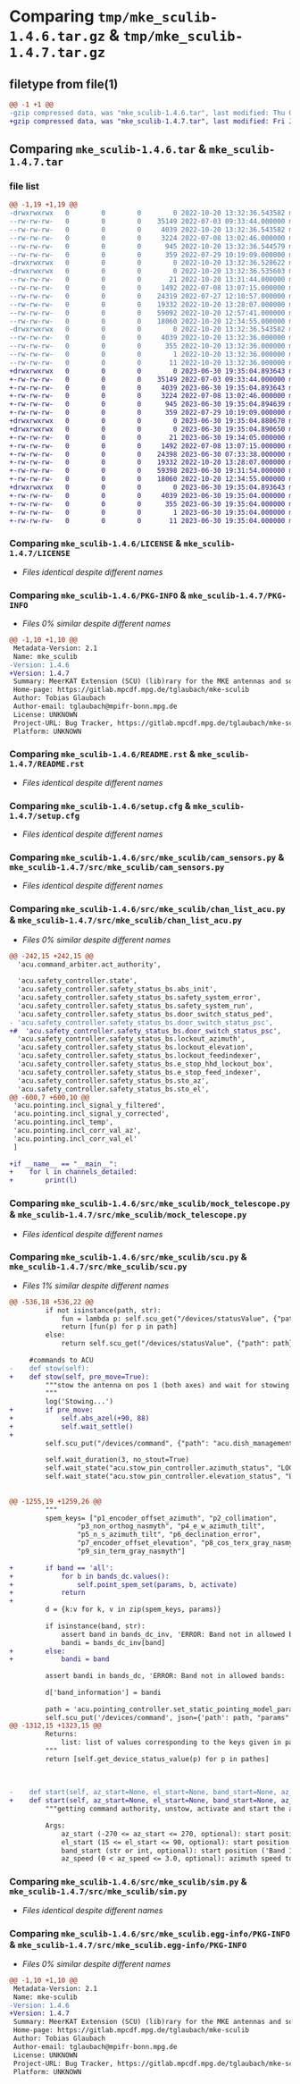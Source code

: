 # Comparing `tmp/mke_sculib-1.4.6.tar.gz` & `tmp/mke_sculib-1.4.7.tar.gz`

## filetype from file(1)

```diff
@@ -1 +1 @@
-gzip compressed data, was "mke_sculib-1.4.6.tar", last modified: Thu Oct 20 13:32:36 2022, max compression
+gzip compressed data, was "mke_sculib-1.4.7.tar", last modified: Fri Jun 30 19:35:04 2023, max compression
```

## Comparing `mke_sculib-1.4.6.tar` & `mke_sculib-1.4.7.tar`

### file list

```diff
@@ -1,19 +1,19 @@
-drwxrwxrwx   0        0        0        0 2022-10-20 13:32:36.543582 mke_sculib-1.4.6/
--rw-rw-rw-   0        0        0    35149 2022-07-03 09:33:44.000000 mke_sculib-1.4.6/LICENSE
--rw-rw-rw-   0        0        0     4039 2022-10-20 13:32:36.543582 mke_sculib-1.4.6/PKG-INFO
--rw-rw-rw-   0        0        0     3224 2022-07-08 13:02:46.000000 mke_sculib-1.4.6/README.rst
--rw-rw-rw-   0        0        0      945 2022-10-20 13:32:36.544579 mke_sculib-1.4.6/setup.cfg
--rw-rw-rw-   0        0        0      359 2022-07-29 10:19:09.000000 mke_sculib-1.4.6/setup.py
-drwxrwxrwx   0        0        0        0 2022-10-20 13:32:36.528622 mke_sculib-1.4.6/src/
-drwxrwxrwx   0        0        0        0 2022-10-20 13:32:36.535603 mke_sculib-1.4.6/src/mke_sculib/
--rw-rw-rw-   0        0        0       21 2022-10-20 13:31:44.000000 mke_sculib-1.4.6/src/mke_sculib/__init__.py
--rw-rw-rw-   0        0        0     1492 2022-07-08 13:07:15.000000 mke_sculib-1.4.6/src/mke_sculib/cam_sensors.py
--rw-rw-rw-   0        0        0    24319 2022-07-27 12:10:57.000000 mke_sculib-1.4.6/src/mke_sculib/chan_list_acu.py
--rw-rw-rw-   0        0        0    19332 2022-10-20 13:28:07.000000 mke_sculib-1.4.6/src/mke_sculib/mock_telescope.py
--rw-rw-rw-   0        0        0    59092 2022-10-20 12:57:41.000000 mke_sculib-1.4.6/src/mke_sculib/scu.py
--rw-rw-rw-   0        0        0    18060 2022-10-20 12:34:55.000000 mke_sculib-1.4.6/src/mke_sculib/sim.py
-drwxrwxrwx   0        0        0        0 2022-10-20 13:32:36.543582 mke_sculib-1.4.6/src/mke_sculib.egg-info/
--rw-rw-rw-   0        0        0     4039 2022-10-20 13:32:36.000000 mke_sculib-1.4.6/src/mke_sculib.egg-info/PKG-INFO
--rw-rw-rw-   0        0        0      355 2022-10-20 13:32:36.000000 mke_sculib-1.4.6/src/mke_sculib.egg-info/SOURCES.txt
--rw-rw-rw-   0        0        0        1 2022-10-20 13:32:36.000000 mke_sculib-1.4.6/src/mke_sculib.egg-info/dependency_links.txt
--rw-rw-rw-   0        0        0       11 2022-10-20 13:32:36.000000 mke_sculib-1.4.6/src/mke_sculib.egg-info/top_level.txt
+drwxrwxrwx   0        0        0        0 2023-06-30 19:35:04.893643 mke_sculib-1.4.7/
+-rw-rw-rw-   0        0        0    35149 2022-07-03 09:33:44.000000 mke_sculib-1.4.7/LICENSE
+-rw-rw-rw-   0        0        0     4039 2023-06-30 19:35:04.893643 mke_sculib-1.4.7/PKG-INFO
+-rw-rw-rw-   0        0        0     3224 2022-07-08 13:02:46.000000 mke_sculib-1.4.7/README.rst
+-rw-rw-rw-   0        0        0      945 2023-06-30 19:35:04.894639 mke_sculib-1.4.7/setup.cfg
+-rw-rw-rw-   0        0        0      359 2022-07-29 10:19:09.000000 mke_sculib-1.4.7/setup.py
+drwxrwxrwx   0        0        0        0 2023-06-30 19:35:04.880678 mke_sculib-1.4.7/src/
+drwxrwxrwx   0        0        0        0 2023-06-30 19:35:04.890650 mke_sculib-1.4.7/src/mke_sculib/
+-rw-rw-rw-   0        0        0       21 2023-06-30 19:34:05.000000 mke_sculib-1.4.7/src/mke_sculib/__init__.py
+-rw-rw-rw-   0        0        0     1492 2022-07-08 13:07:15.000000 mke_sculib-1.4.7/src/mke_sculib/cam_sensors.py
+-rw-rw-rw-   0        0        0    24398 2023-06-30 07:33:38.000000 mke_sculib-1.4.7/src/mke_sculib/chan_list_acu.py
+-rw-rw-rw-   0        0        0    19332 2022-10-20 13:28:07.000000 mke_sculib-1.4.7/src/mke_sculib/mock_telescope.py
+-rw-rw-rw-   0        0        0    59398 2023-06-30 19:31:54.000000 mke_sculib-1.4.7/src/mke_sculib/scu.py
+-rw-rw-rw-   0        0        0    18060 2022-10-20 12:34:55.000000 mke_sculib-1.4.7/src/mke_sculib/sim.py
+drwxrwxrwx   0        0        0        0 2023-06-30 19:35:04.893643 mke_sculib-1.4.7/src/mke_sculib.egg-info/
+-rw-rw-rw-   0        0        0     4039 2023-06-30 19:35:04.000000 mke_sculib-1.4.7/src/mke_sculib.egg-info/PKG-INFO
+-rw-rw-rw-   0        0        0      355 2023-06-30 19:35:04.000000 mke_sculib-1.4.7/src/mke_sculib.egg-info/SOURCES.txt
+-rw-rw-rw-   0        0        0        1 2023-06-30 19:35:04.000000 mke_sculib-1.4.7/src/mke_sculib.egg-info/dependency_links.txt
+-rw-rw-rw-   0        0        0       11 2023-06-30 19:35:04.000000 mke_sculib-1.4.7/src/mke_sculib.egg-info/top_level.txt
```

### Comparing `mke_sculib-1.4.6/LICENSE` & `mke_sculib-1.4.7/LICENSE`

 * *Files identical despite different names*

### Comparing `mke_sculib-1.4.6/PKG-INFO` & `mke_sculib-1.4.7/PKG-INFO`

 * *Files 0% similar despite different names*

```diff
@@ -1,10 +1,10 @@
 Metadata-Version: 2.1
 Name: mke_sculib
-Version: 1.4.6
+Version: 1.4.7
 Summary: MeerKAT Extension (SCU) (lib)rary for the MKE antennas and some basic simulators
 Home-page: https://gitlab.mpcdf.mpg.de/tglaubach/mke-sculib
 Author: Tobias Glaubach
 Author-email: tglaubach@mpifr-bonn.mpg.de
 License: UNKNOWN
 Project-URL: Bug Tracker, https://gitlab.mpcdf.mpg.de/tglaubach/mke-sculib/-/issues
 Platform: UNKNOWN
```

### Comparing `mke_sculib-1.4.6/README.rst` & `mke_sculib-1.4.7/README.rst`

 * *Files identical despite different names*

### Comparing `mke_sculib-1.4.6/setup.cfg` & `mke_sculib-1.4.7/setup.cfg`

 * *Files identical despite different names*

### Comparing `mke_sculib-1.4.6/src/mke_sculib/cam_sensors.py` & `mke_sculib-1.4.7/src/mke_sculib/cam_sensors.py`

 * *Files identical despite different names*

### Comparing `mke_sculib-1.4.6/src/mke_sculib/chan_list_acu.py` & `mke_sculib-1.4.7/src/mke_sculib/chan_list_acu.py`

 * *Files 0% similar despite different names*

```diff
@@ -242,15 +242,15 @@
  'acu.command_arbiter.act_authority',
     
  'acu.safety_controller.state',
  'acu.safety_controller.safety_status_bs.abs_init',
  'acu.safety_controller.safety_status_bs.safety_system_error',
  'acu.safety_controller.safety_status_bs.safety_system_run',
  'acu.safety_controller.safety_status_bs.door_switch_status_ped',
- 'acu.safety_controller.safety_status_bs.door_switch_status_psc',
+#  'acu.safety_controller.safety_status_bs.door_switch_status_psc',
  'acu.safety_controller.safety_status_bs.lockout_azimuth',
  'acu.safety_controller.safety_status_bs.lockout_elevation',
  'acu.safety_controller.safety_status_bs.lockout_feedindexer',
  'acu.safety_controller.safety_status_bs.e_stop_hhd_lockout_box',
  'acu.safety_controller.safety_status_bs.e_stop_feed_indexer',
  'acu.safety_controller.safety_status_bs.sto_az',
  'acu.safety_controller.safety_status_bs.sto_el',
@@ -600,7 +600,10 @@
 'acu.pointing.incl_signal_y_filtered',
 'acu.pointing.incl_signal_y_corrected',
 'acu.pointing.incl_temp',
 'acu.pointing.incl_corr_val_az',
 'acu.pointing.incl_corr_val_el'
 ]
 
+if __name__ == "__main__":
+    for l in channels_detailed:
+        print(l)
```

### Comparing `mke_sculib-1.4.6/src/mke_sculib/mock_telescope.py` & `mke_sculib-1.4.7/src/mke_sculib/mock_telescope.py`

 * *Files identical despite different names*

### Comparing `mke_sculib-1.4.6/src/mke_sculib/scu.py` & `mke_sculib-1.4.7/src/mke_sculib/scu.py`

 * *Files 1% similar despite different names*

```diff
@@ -536,18 +536,22 @@
         if not isinstance(path, str):
             fun = lambda p: self.scu_get("/devices/statusValue", {"path": p}).json()['value']
             return [fun(p) for p in path]
         else:
             return self.scu_get("/devices/statusValue", {"path": path}).json()['value']
         
     #commands to ACU
-    def stow(self):
+    def stow(self, pre_move=True):
         """stow the antenna on pos 1 (both axes) and wait for stowing to be completed
         """
         log('Stowing...')
+        if pre_move:
+            self.abs_azel(+90, 88)
+            self.wait_settle()
+
         self.scu_put("/devices/command", {"path": "acu.dish_management_controller.stow", "params": {"action": "1"}})
 
         self.wait_duration(3, no_stout=True)
         self.wait_state("acu.stow_pin_controller.azimuth_status", "LOCKED")
         self.wait_state("acu.stow_pin_controller.elevation_status", "LOCKED")
 
         
@@ -1255,19 +1259,26 @@
         """
         spem_keys= ["p1_encoder_offset_azimuth", "p2_collimation",
                 "p3_non_orthog_nasmyth", "p4_e_w_azimuth_tilt",
                 "p5_n_s_azimuth_tilt", "p6_declination_error",
                 "p7_encoder_offset_elevation", "p8_cos_terx_gray_nasmyth",
                 "p9_sin_term_gray_nasmyth"]
 
+        if band == 'all':
+            for b in bands_dc.values():
+                self.point_spem_set(params, b, activate)
+            return 
+        
         d = {k:v for k, v in zip(spem_keys, params)}
 
         if isinstance(band, str):
             assert band in bands_dc_inv, 'ERROR: Band not in allowed bands: ' + str(bands_dc_inv)
             bandi = bands_dc_inv[band]
+        else:
+            bandi = band
 
         assert bandi in bands_dc, 'ERROR: Band not in allowed bands: ' + str(bands_dc_inv)
 
         d['band_information'] = bandi
 
         path = 'acu.pointing_controller.set_static_pointing_model_parameters'
         self.scu_put('/devices/command', json={'path': path, "params": d})
@@ -1312,15 +1323,15 @@
         Returns:
             list: list of values corresponding to the keys given in pathes
         """
         return [self.get_device_status_value(p) for p in pathes]
 
             
 
-    def start(self, az_start=None, el_start=None, band_start=None, az_speed=None, el_speed=None, send_default_configs=True):
+    def start(self, az_start=None, el_start=None, band_start=None, az_speed=None, el_speed=None, send_default_configs=False):
         """getting command authority, unstow, activate and start the antenna for usage
 
         Args:
             az_start (-270 <= az_start <= 270, optional): start position for AZ axis in degree. Defaults to None.
             el_start (15 <= el_start <= 90, optional): start position for EL axis in degree. Defaults to None.
             band_start (str or int, optional): start position ('Band 1'... 'Band 5c' or 1...7) for the Feed Indexer Axis to move to. Defaults to None.
             az_speed (0 < az_speed <= 3.0, optional): azimuth speed to use for movement to inital position. None means as fast as possible. Defaults to None.
```

### Comparing `mke_sculib-1.4.6/src/mke_sculib/sim.py` & `mke_sculib-1.4.7/src/mke_sculib/sim.py`

 * *Files identical despite different names*

### Comparing `mke_sculib-1.4.6/src/mke_sculib.egg-info/PKG-INFO` & `mke_sculib-1.4.7/src/mke_sculib.egg-info/PKG-INFO`

 * *Files 0% similar despite different names*

```diff
@@ -1,10 +1,10 @@
 Metadata-Version: 2.1
 Name: mke-sculib
-Version: 1.4.6
+Version: 1.4.7
 Summary: MeerKAT Extension (SCU) (lib)rary for the MKE antennas and some basic simulators
 Home-page: https://gitlab.mpcdf.mpg.de/tglaubach/mke-sculib
 Author: Tobias Glaubach
 Author-email: tglaubach@mpifr-bonn.mpg.de
 License: UNKNOWN
 Project-URL: Bug Tracker, https://gitlab.mpcdf.mpg.de/tglaubach/mke-sculib/-/issues
 Platform: UNKNOWN
```

